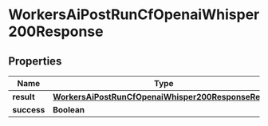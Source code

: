 

# WorkersAiPostRunCfOpenaiWhisper200Response


## Properties

| Name | Type | Description | Notes |
|------------ | ------------- | ------------- | -------------|
|**result** | [**WorkersAiPostRunCfOpenaiWhisper200ResponseResult**](WorkersAiPostRunCfOpenaiWhisper200ResponseResult.md) |  |  [optional] |
|**success** | **Boolean** |  |  [optional] |



